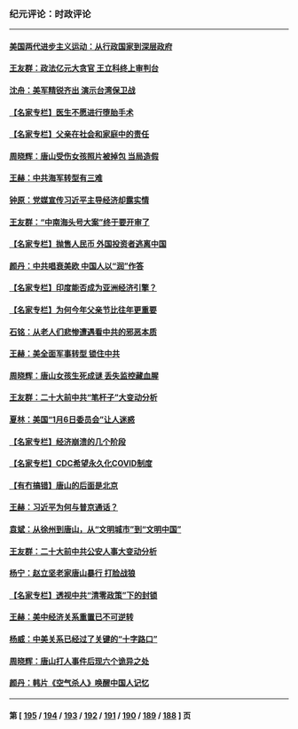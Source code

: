 ### 纪元评论：时政评论
---
#### [美国两代进步主义运动：从行政国家到深层政府](../../pages/nsc1025/n13762932.md) 
#### [王友群：政法亿元大贪官 王立科终上审判台](../../pages/nsc1025/n13762583.md) 
#### [沈舟：美军精锐齐出 演示台湾保卫战](../../pages/nsc1025/n13762508.md) 
#### [【名家专栏】医生不愿进行堕胎手术](../../pages/nsc1025/n13762323.md) 
#### [【名家专栏】父亲在社会和家庭中的责任](../../pages/nsc1025/n13762321.md) 
#### [周晓辉：唐山受伤女孩照片被掉包 当局造假](../../pages/nsc1025/n13762381.md) 
#### [王赫：中共海军转型有三难](../../pages/nsc1025/n13762057.md) 
#### [钟原：党媒宣传习近平主导经济却露实情](../../pages/nsc1025/n13762108.md) 
#### [王友群：“中南海头号大案”终于要开审了](../../pages/nsc1025/n13761877.md) 
#### [【名家专栏】抛售人民币 外国投资者逃离中国](../../pages/nsc1025/n13761777.md) 
#### [颜丹：中共唱衰美欧 中国人以“润”作答](../../pages/nsc1025/n13761830.md) 
#### [【名家专栏】印度能否成为亚洲经济引擎？](../../pages/nsc1025/n13761754.md) 
#### [【名家专栏】为何今年父亲节比往年更重要](../../pages/nsc1025/n13761753.md) 
#### [石铭：从老人们悲惨遭遇看中共的邪恶本质](../../pages/nsc1025/n13761601.md) 
#### [王赫：美全面军事转型 锁住中共](../../pages/nsc1025/n13761307.md) 
#### [周晓辉：唐山女孩生死成谜 丢失监控藏血腥](../../pages/nsc1025/n13761555.md) 
#### [王友群：二十大前中共“笔杆子”大变动分析](../../pages/nsc1025/n13761334.md) 
#### [夏林：美国“1月6日委员会”让人迷惑](../../pages/nsc1025/n13761126.md) 
#### [【名家专栏】经济崩溃的几个阶段](../../pages/nsc1025/n13760780.md) 
#### [【名家专栏】CDC希望永久化COVID制度](../../pages/nsc1025/n13760951.md) 
#### [【有冇搞错】唐山的后面是北京](../../pages/nsc1025/n13760394.md) 
#### [王赫：习近平为何与普京通话？](../../pages/nsc1025/n13760751.md) 
#### [袁斌：从徐州到唐山，从“文明城市”到“文明中国”](../../pages/nsc1025/n13760774.md) 
#### [王友群：二十大前中共公安人事大变动分析](../../pages/nsc1025/n13760474.md) 
#### [杨宁：赵立坚老家唐山暴行 打脸战狼](../../pages/nsc1025/n13760305.md) 
#### [【名家专栏】透视中共“清零政策”下的封锁](../../pages/nsc1025/n13760161.md) 
#### [王赫：美中经济关系重置已不可逆转](../../pages/nsc1025/n13759915.md) 
#### [杨威：中美关系已经过了关键的“十字路口”](../../pages/nsc1025/n13759798.md) 
#### [周晓辉：唐山打人事件后现六个诡异之处](../../pages/nsc1025/n13759629.md) 
#### [颜丹：韩片《空气杀人》唤醒中国人记忆](../../pages/nsc1025/n13759596.md) 

---
#### 第 [ [195](./195.md) / [194](./194.md) / [193](./193.md) / [192](./192.md) / [191](./191.md) / [190](./190.md) / [189](./189.md) / [188](./188.md) ] 页
